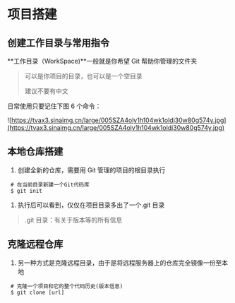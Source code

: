 # 项目搭建

## 创建工作目录与常用指令

**工作目录（WorkSpace)**一般就是你希望 Git 帮助你管理的文件夹

> 可以是你项目的目录，也可以是一个空目录
>
>
> 建议不要有中文

日常使用只要记住下图 6 个命令：

![https://tvax3.sinaimg.cn/large/005SZA4oly1h104wk1oldj30w80g574y.jpg](https://tvax3.sinaimg.cn/large/005SZA4oly1h104wk1oldj30w80g574y.jpg)

## 本地仓库搭建

1. 创建全新的仓库，需要用 Git 管理的项目的根目录执行

```plain
 # 在当前目录新建一个Git代码库
 $ git init
```

1. 执行后可以看到，仅仅在项目目录多出了一个.git 目录

> .git 目录：有关于版本等的所有信息

## 克隆远程仓库

1. 另一种方式是克隆远程目录，由于是将远程服务器上的仓库完全镜像一份至本地

```plain
 # 克隆一个项目和它的整个代码历史(版本信息)
 $ git clone [url]
```
